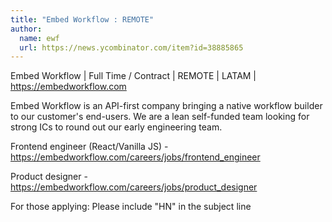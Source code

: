 ```yaml
---
title: "Embed Workflow : REMOTE"
author:
  name: ewf
  url: https://news.ycombinator.com/item?id=38885865
---
```

Embed Workflow | Full Time &#x2F; Contract | REMOTE | LATAM | <a href="https:&#x2F;&#x2F;embedworkflow.com" rel="nofollow">https:&#x2F;&#x2F;embedworkflow.com</a>

Embed Workflow is an API-first company bringing a native workflow builder to our customer&#x27;s end-users. We are a lean self-funded team looking for strong ICs to round out our early engineering team.

Frontend engineer (React&#x2F;Vanilla JS) - <a href="https:&#x2F;&#x2F;embedworkflow.com&#x2F;careers&#x2F;jobs&#x2F;frontend_engineer" rel="nofollow">https:&#x2F;&#x2F;embedworkflow.com&#x2F;careers&#x2F;jobs&#x2F;frontend_engineer</a>

Product designer - <a href="https:&#x2F;&#x2F;embedworkflow.com&#x2F;careers&#x2F;jobs&#x2F;product_designer" rel="nofollow">https:&#x2F;&#x2F;embedworkflow.com&#x2F;careers&#x2F;jobs&#x2F;product_designer</a>

For those applying: Please include &quot;HN&quot; in the subject line
